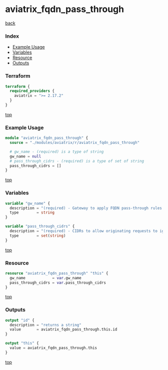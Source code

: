 # aviatrix_fqdn_pass_through

[back](../aviatrix.md)

### Index

- [Example Usage](#example-usage)
- [Variables](#variables)
- [Resource](#resource)
- [Outputs](#outputs)

### Terraform

```terraform
terraform {
  required_providers {
    aviatrix = ">= 2.17.2"
  }
}
```

[top](#index)

### Example Usage

```terraform
module "aviatrix_fqdn_pass_through" {
  source = "./modules/aviatrix/r/aviatrix_fqdn_pass_through"

  # gw_name - (required) is a type of string
  gw_name = null
  # pass_through_cidrs - (required) is a type of set of string
  pass_through_cidrs = []
}
```

[top](#index)

### Variables

```terraform
variable "gw_name" {
  description = "(required) - Gateway to apply FQDN pass-through rules to."
  type        = string
}

variable "pass_through_cidrs" {
  description = "(required) - CIDRs to allow originating requests to ignore FQDN filtering rules."
  type        = set(string)
}
```

[top](#index)

### Resource

```terraform
resource "aviatrix_fqdn_pass_through" "this" {
  gw_name            = var.gw_name
  pass_through_cidrs = var.pass_through_cidrs
}
```

[top](#index)

### Outputs

```terraform
output "id" {
  description = "returns a string"
  value       = aviatrix_fqdn_pass_through.this.id
}

output "this" {
  value = aviatrix_fqdn_pass_through.this
}
```

[top](#index)